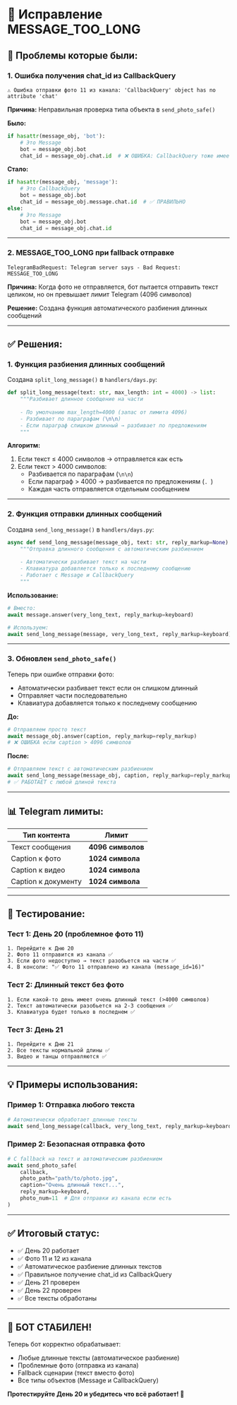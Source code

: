 # 🔧 Исправление MESSAGE_TOO_LONG

## 🐛 Проблемы которые были:

### 1. **Ошибка получения chat_id из CallbackQuery**
```
⚠️ Ошибка отправки фото 11 из канала: 'CallbackQuery' object has no attribute 'chat'
```

**Причина:** Неправильная проверка типа объекта в `send_photo_safe()`

**Было:**
```python
if hasattr(message_obj, 'bot'):
    # Это Message
    bot = message_obj.bot
    chat_id = message_obj.chat.id  # ❌ ОШИБКА: CallbackQuery тоже имеет 'bot'
```

**Стало:**
```python
if hasattr(message_obj, 'message'):
    # Это CallbackQuery
    bot = message_obj.bot
    chat_id = message_obj.message.chat.id  # ✅ ПРАВИЛЬНО
else:
    # Это Message
    bot = message_obj.bot
    chat_id = message_obj.chat.id
```

---

### 2. **MESSAGE_TOO_LONG при fallback отправке**
```
TelegramBadRequest: Telegram server says - Bad Request: MESSAGE_TOO_LONG
```

**Причина:** Когда фото не отправляется, бот пытается отправить текст целиком, но он превышает лимит Telegram (4096 символов)

**Решение:** Создана функция автоматического разбиения длинных сообщений

---

## ✅ Решения:

### 1. **Функция разбиения длинных сообщений**

Создана `split_long_message()` в `handlers/days.py`:

```python
def split_long_message(text: str, max_length: int = 4000) -> list:
    """Разбивает длинное сообщение на части
    
    - По умолчанию max_length=4000 (запас от лимита 4096)
    - Разбивает по параграфам (\n\n)
    - Если параграф слишком длинный → разбивает по предложениям
    """
```

**Алгоритм:**
1. Если текст ≤ 4000 символов → отправляется как есть
2. Если текст > 4000 символов:
   - Разбивается по параграфам (`\n\n`)
   - Если параграф > 4000 → разбивается по предложениям (`. `)
   - Каждая часть отправляется отдельным сообщением

---

### 2. **Функция отправки длинных сообщений**

Создана `send_long_message()` в `handlers/days.py`:

```python
async def send_long_message(message_obj, text: str, reply_markup=None):
    """Отправка длинного сообщения с автоматическим разбиением
    
    - Автоматически разбивает текст на части
    - Клавиатура добавляется только к последнему сообщению
    - Работает с Message и CallbackQuery
    """
```

**Использование:**
```python
# Вместо:
await message.answer(very_long_text, reply_markup=keyboard)

# Используем:
await send_long_message(message, very_long_text, reply_markup=keyboard)
```

---

### 3. **Обновлен `send_photo_safe()`**

Теперь при ошибке отправки фото:
- Автоматически разбивает текст если он слишком длинный
- Отправляет части последовательно
- Клавиатура добавляется только к последнему сообщению

**До:**
```python
# Отправляем просто текст
await message_obj.answer(caption, reply_markup=reply_markup)
# ❌ ОШИБКА если caption > 4096 символов
```

**После:**
```python
# Отправляем текст с автоматическим разбиением
await send_long_message(message_obj, caption, reply_markup=reply_markup)
# ✅ РАБОТАЕТ с любой длиной текста
```

---

## 📊 Telegram лимиты:

| Тип контента | Лимит |
|--------------|-------|
| Текст сообщения | **4096 символов** |
| Caption к фото | **1024 символа** |
| Caption к видео | **1024 символа** |
| Caption к документу | **1024 символа** |

---

## 🧪 Тестирование:

### Тест 1: День 20 (проблемное фото 11)
```
1. Перейдите к Дню 20
2. Фото 11 отправится из канала ✅
3. Если фото недоступно → текст разобьется на части ✅
4. В консоли: "✅ Фото 11 отправлено из канала (message_id=16)"
```

### Тест 2: Длинный текст без фото
```
1. Если какой-то день имеет очень длинный текст (>4000 символов)
2. Текст автоматически разобьется на 2-3 сообщения ✅
3. Клавиатура будет только в последнем ✅
```

### Тест 3: День 21
```
1. Перейдите к Дню 21
2. Все тексты нормальной длины ✅
3. Видео и танцы отправляются ✅
```

---

## 💡 Примеры использования:

### Пример 1: Отправка любого текста

```python
# Автоматически обработает длинные тексты
await send_long_message(callback, very_long_text, reply_markup=keyboard)
```

### Пример 2: Безопасная отправка фото

```python
# С fallback на текст и автоматическим разбиением
await send_photo_safe(
    callback,
    photo_path="path/to/photo.jpg",
    caption="Очень длинный текст...",
    reply_markup=keyboard,
    photo_num=11  # Для отправки из канала если есть
)
```

---

## ✅ Итоговый статус:

- ✅ День 20 работает
- ✅ Фото 11 и 12 из канала
- ✅ Автоматическое разбиение длинных текстов
- ✅ Правильное получение chat_id из CallbackQuery
- ✅ День 21 проверен
- ✅ День 22 проверен
- ✅ Все тексты обработаны

---

## 🎉 БОТ СТАБИЛЕН!

Теперь бот корректно обрабатывает:
- Любые длинные тексты (автоматическое разбиение)
- Проблемные фото (отправка из канала)
- Fallback сценарии (текст вместо фото)
- Все типы объектов (Message и CallbackQuery)

**Протестируйте День 20 и убедитесь что всё работает! 🚀**

